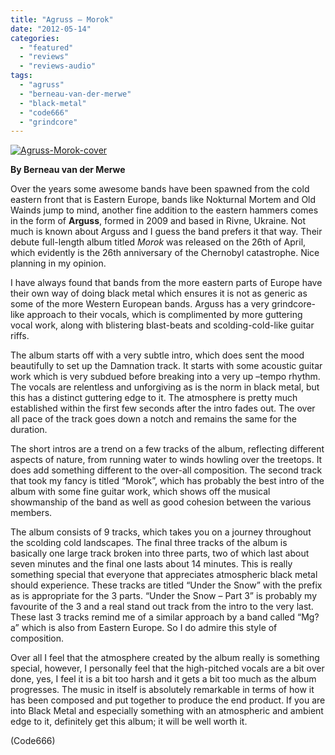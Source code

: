 ```yaml
---
title: "Agruss – Morok"
date: "2012-05-14"
categories: 
  - "featured"
  - "reviews"
  - "reviews-audio"
tags: 
  - "agruss"
  - "berneau-van-der-merwe"
  - "black-metal"
  - "code666"
  - "grindcore"
---
```


[![](http://www.hellbound.ca/wp-content/uploads/2012/05/Agruss-Morok-cover.png "Agruss-Morok-cover")](http://www.hellbound.ca/2012/05/agruss-morok/agruss-morok-cover/)

**By Berneau van der Merwe**

Over the years some awesome bands have been spawned from the cold eastern front that is Eastern Europe, bands like Nokturnal Mortem and Old Wainds jump to mind, another fine addition to the eastern hammers comes in the form of **Arguss**, formed in 2009 and based in Rivne, Ukraine. Not much is known about Arguss and I guess the band prefers it that way. Their debute full-length album titled _Morok_ was released on the 26th of April, which evidently is the 26th anniversary of the Chernobyl catastrophe. Nice planning in my opinion.

I have always found that bands from the more eastern parts of Europe have their own way of doing black metal which ensures it is not as generic as some of the more Western European bands. Arguss has a very grindcore-like approach to their vocals, which is complimented by more guttering vocal work, along with blistering blast-beats and scolding-cold-like guitar riffs.

The album starts off with a very subtle intro, which does sent the mood beautifully to set up the Damnation track. It starts with some acoustic guitar work which is very subdued before breaking into a very up –tempo rhythm. The vocals are relentless and unforgiving as is the norm in black metal, but this has a distinct guttering edge to it. The atmosphere is pretty much established within the first few seconds after the intro fades out. The over all pace of the track goes down a notch and remains the same for the duration.

The short intros are a trend on a few tracks of the album, reflecting different aspects of nature, from running water to winds howling over the treetops. It does add something different to the over-all composition. The second track that took my fancy is titled “Morok”, which has probably the best intro of the album with some fine guitar work, which shows off the musical showmanship of the band as well as good cohesion between the various members.

The album consists of 9 tracks, which takes you on a journey throughout the scolding cold landscapes. The final three tracks of the album is basically one large track broken into three parts, two of which last about seven minutes and the final one lasts about 14 minutes. This is really something special that everyone that appreciates atmospheric black metal should experience. These tracks are titled “Under the Snow” with the prefix as is appropriate for the 3 parts. “Under the Snow – Part 3” is probably my favourite of the 3 and a real stand out track from the intro to the very last. These last 3 tracks remind me of a similar approach by a band called “Mg?a” which is also from Eastern Europe. So I do admire this style of composition.

Over all I feel that the atmosphere created by the album really is something special, however, I personally feel that the high-pitched vocals are a bit over done, yes, I feel it is a bit too harsh and it gets a bit too much as the album progresses. The music in itself is absolutely remarkable in terms of how it has been composed and put together to produce the end product. If you are into Black Metal and especially something with an atmospheric and ambient edge to it, definitely get this album; it will be well worth it.

(Code666)
